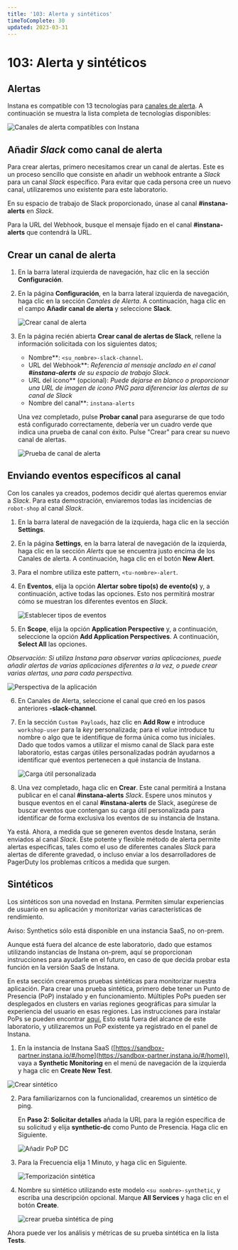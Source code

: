 ```yaml
---
title: '103: Alerta y sintéticos'
timeToComplete: 30
updated: 2023-03-31
---
```


# 103: Alerta y sintéticos

## Alertas

Instana es compatible con 13 tecnologías para [canales de alerta](https://www.ibm.com/docs/en/instana-observability/current?topic=apis-alerting#alerting-integrations). A continuación se muestra la lista completa de tecnologías disponibles:

![Canales de alerta compatibles con Instana](./images/103/supported-channels.png)

## Añadir _Slack_ como canal de alerta

Para crear alertas, primero necesitamos crear un canal de alertas. Este es un proceso sencillo que consiste en añadir un webhook entrante a _Slack_ para un canal _Slack_ específico. Para evitar que cada persona cree un nuevo canal, utilizaremos uno existente para este laboratorio.

En su espacio de trabajo de Slack proporcionado, únase al canal **\#instana-alerts** en _Slack_.

Para la URL del Webhook, busque el mensaje fijado en el canal **\#instana-alerts** que contendrá la URL.

## Crear un canal de alerta

1. En la barra lateral izquierda de navegación, haz clic en la sección **Configuración**.

2. En la página **Configuración**, en la barra lateral izquierda de navegación, haga clic en la sección _Canales de Alerta_. A continuación, haga clic en el campo **Añadir canal de alerta** y seleccione **Slack**.

   ![Crear canal de alerta](./images/103/create-alert-channel.png)

3. En la página recién abierta **Crear canal de alertas de Slack**, rellene la información solicitada con los siguientes datos;
   
     - Nombre**: `<su_nombre>-slack-channel`.
     - URL del Webhook**: _Referencia al mensaje anclado en el canal **\#instana-alerts** de su espacio de trabajo Slack_.
     - URL del icono** (opcional): _Puede dejarse en blanco o proporcionar una URL de imagen de icono PNG para diferenciar las alertas de su canal de Slack_
     - Nombre del canal**: `instana-alerts`

   
   Una vez completado, pulse **Probar canal** para asegurarse de que todo está configurado correctamente, debería ver un cuadro verde que indica una prueba de canal con éxito. Pulse "Crear" para crear su nuevo canal de alertas.

   ![Prueba de canal de alerta](./images/103/alert-channels-test-successful.png)
## Enviando eventos específicos al canal

Con los canales ya creados, podemos decidir qué alertas queremos enviar a _Slack_. Para esta demostración, enviaremos todas las incidencias de `robot-shop` al canal _Slack_.

1. En la barra lateral de navegación de la izquierda, haga clic en la sección **Settings**.

2. En la página **Settings**, en la barra lateral de navegación de la izquierda, haga clic en la sección _Alerts_ que se encuentra justo encima de los Canales de alerta. A continuación, haga clic en el botón **New Alert**.

3. Para el nombre utiliza este pattern, `<tu-nombre>-alert`.

4. En **Eventos**, elija la opción **Alertar sobre tipo(s) de evento(s)** y, a continuación, active todas las opciones. Esto nos permitirá mostrar cómo se muestran los diferentes eventos en _Slack_.

   ![Establecer tipos de eventos](./images/103/event-types.png)

5. En **Scope**, elija la opción **Application Perspective** y, a continuación, seleccione la opción **Add Application Perspectives**. A continuación, **Select All** las opciones.

_Observación: Si utiliza Instana para observar varias aplicaciones, puede añadir alertas de varias aplicaciones diferentes a la vez, o puede crear varias alertas, una para cada perspectiva._

![Perspectiva de la aplicación](./images/103/app-perspective.png)

6. En Canales de Alerta, seleccione el canal que creó en los pasos anteriores **<su-nombre>-slack-channel**.

7. En la sección `Custom Payloads`, haz clic en **Add Row** e introduce `workshop-user` para la *key* personalizada; para el *value* introduce tu nombre o algo que te identifique de forma única como tus iniciales. Dado que todos vamos a utilizar el mismo canal de Slack para este laboratorio, estas cargas útiles personalizadas podrán ayudarnos a identificar qué eventos pertenecen a qué instancia de Instana.

   ![Carga útil personalizada](./images/103/custom-payload.png)

8. Una vez completado, haga clic en **Crear**. Este canal permitirá a Instana publicar en el canal **\#instana-alerts** _Slack_. Espere unos minutos y busque eventos en el canal **\#instana-alerts** de Slack, asegúrese de buscar eventos que contengan su carga útil personalizada para identificar de forma exclusiva los eventos de su instancia de Instana.

Ya está. Ahora, a medida que se generen eventos desde Instana, serán enviados al canal _Slack_. Este potente y flexible método de alerta permite alertas específicas, tales como el uso de diferentes canales _Slack_ para alertas de diferente gravedad, o incluso enviar a los desarrolladores de PagerDuty los problemas críticos a medida que surgen.

## Sintéticos

Los sintéticos son una novedad en Instana. Permiten simular experiencias de usuario en su aplicación y monitorizar varias características de rendimiento.

Aviso: Synthetics sólo está disponible en una instancia SaaS, no on-prem.

Aunque está fuera del alcance de este laboratorio, dado que estamos utilizando instancias de Instana on-prem, aquí se proporcionan instrucciones para ayudarle en el futuro, en caso de que decida probar esta función en la versión SaaS de Instana.

En esta sección crearemos pruebas sintéticas para monitorizar nuestra aplicación. Para crear una prueba sintética, primero debe tener un Punto de Presencia (PoP) instalado y en funcionamiento. Múltiples PoPs pueden ser desplegados en clusters en varias regiones geográficas para simular la experiencia del usuario en esas regiones. Las instrucciones para instalar PoPs se pueden encontrar [aquí.](https://www.ibm.com/docs/en/instana-observability/current?topic=beta-pop-deployment) Esto está fuera del alcance de este laboratorio, y utilizaremos un PoP existente ya registrado en el panel de Instana.

1. En la instancia de Instana SaaS ([https://sandbox-partner.instana.io/#/home](https://sandbox-partner.instana.io/#/home)), vaya a **Synthetic Monitoring** en el menú de navegación de la izquierda y haga clic en **Create New Test**.

![Crear sintético](./images/103/synthetic-create.png)

2. Para familiarizarnos con la funcionalidad, crearemos un sintético de ping.

   En **Paso 2: Solicitar detalles** añada la URL para la región específica de su solicitud y elija **synthetic-dc** como Punto de Presencia. Haga clic en Siguiente.

   ![Añadir PoP DC](./images/103/dc-pop.png)

3. Para la Frecuencia elija 1 Minuto, y haga clic en Siguiente.

   ![Temporización sintética](./images/103/syn-timing.png)

4. Nombre su sintético utilizando este modelo `<su nombre>-synthetic`, y escriba una descripción opcional. Marque **All Services** y haga clic en el botón **Create**.

   ![crear prueba sintética de ping](./images/103/karsten-synthetic.png)

Ahora puede ver los análisis y métricas de su prueba sintética en la lista **Tests**.
